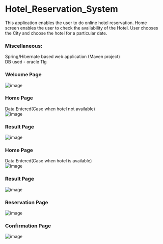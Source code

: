 # Hotel_Reservation_System
This application enables the user to do online hotel reservation.  Home screen enables the user to check the availability of the Hotel. User chooses the City and choose the hotel for a particular date.

### Miscellaneous:
Spring/Hibernate based web application (Maven project)<br/>
DB used - oracle 11g<br/>

### Welcome Page
![image](https://user-images.githubusercontent.com/42388976/113038409-207aed80-91b4-11eb-996e-84a707b0d4b7.png)

### Home Page
Data Entered(Case when hotel not available)<br/>
![image](https://user-images.githubusercontent.com/42388976/113038646-5e781180-91b4-11eb-9e56-704d83f5e3ad.png)

### Result Page
![image](https://user-images.githubusercontent.com/42388976/113038832-9aab7200-91b4-11eb-9318-428d6ad940bb.png)

### Home Page
Data Entered(Case when hotel is available)<br/>
![image](https://user-images.githubusercontent.com/42388976/113038971-c4fd2f80-91b4-11eb-840e-f52638eb696d.png)

### Result Page
![image](https://user-images.githubusercontent.com/42388976/113039044-dba38680-91b4-11eb-8731-60da967a55b5.png)

### Reservation Page
![image](https://user-images.githubusercontent.com/42388976/113039198-068dda80-91b5-11eb-8082-2d58635384b4.png)

### Confirmation Page
![image](https://user-images.githubusercontent.com/42388976/113039289-20c7b880-91b5-11eb-98fa-8ed7d5c22b9e.png)





 
